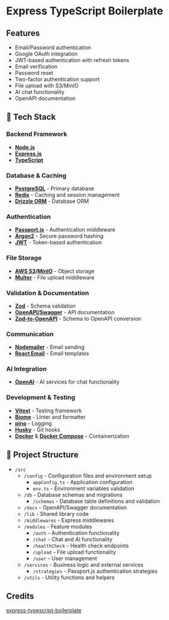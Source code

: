 # Express TypeScript Boilerplate

## Features
- Email/Password authentication
- Google OAuth integration
- JWT-based authentication with refresh tokens
- Email verification
- Password reset
- Two-factor authentication support
- File upload with S3/MinIO
- AI chat functionality
- OpenAPI documentation

## 🚀 Tech Stack

### Backend Framework
- **[Node.js](https://nodejs.org/)** 
- **[Express.js](https://expressjs.com/)**
- **[TypeScript](https://www.typescriptlang.org/)** 

### Database & Caching
- **[PostgreSQL](https://www.postgresql.org/)** - Primary database
- **[Redis](https://redis.io/)** - Caching and session management
- **[Drizzle ORM](https://orm.drizzle.team/)** - Database ORM

### Authentication
- **[Passport.js](http://www.passportjs.org/)** - Authentication middleware
- **[Argon2](https://github.com/ranisalt/node-argon2)** - Secure password hashing
- **[JWT](https://jwt.io/)** - Token-based authentication

### File Storage
- **[AWS S3](https://aws.amazon.com/s3/)/[MinIO](https://min.io/)** - Object storage
- **[Multer](https://github.com/expressjs/multer)** - File upload middleware

### Validation & Documentation
- **[Zod](https://zod.dev/)** - Schema validation
- **[OpenAPI/Swagger](https://swagger.io/)** - API documentation
- **[Zod-to-OpenAPI](https://github.com/asteasolutions/zod-to-openapi)** - Schema to OpenAPI conversion

### Communication
- **[Nodemailer](https://nodemailer.com/)** - Email sending
- **[React Email](https://react.email/)** - Email templates

### AI Integration
- **[OpenAI](https://openai.com/)** - AI services for chat functionality

### Development & Testing
- **[Vitest](https://vitest.dev/)** - Testing framework
- **[Biome](https://biomejs.dev/)** - Linter and formatter
- **[pino](https://getpino.io/)** - Logging
- **[Husky](https://typicode.github.io/husky/)** - Git hooks
- **[Docker](https://www.docker.com/)** & **[Docker Compose](https://docs.docker.com/compose/)** - Containerization

## 📁 Project Structure 

- `/src`
  - `/config` - Configuration files and environment setup
    - `appConfig.ts` - Application configuration
    - `env.ts` - Environment variables validation
  - `/db` - Database schemas and migrations
    - `/schemas` - Database table definitions and validation
  - `/docs` - OpenAPI/Swagger documentation
  - `/lib` - Shared library code
  - `/middlewares` - Express middlewares
  - `/modules` - Feature modules
    - `/auth` - Authentication functionality
    - `/chat` - Chat and AI functionality
    - `/healthCheck` - Health check endpoints
    - `/upload` - File upload functionality
    - `/user` - User management
  - `/services` - Business logic and external services
    - `/strategies` - Passport.js authentication strategies
  - `/utils` - Utility functions and helpers

## Credits
[express-typescript-boilerplate](https://github.com/edwinhern/express-typescript-2024)
